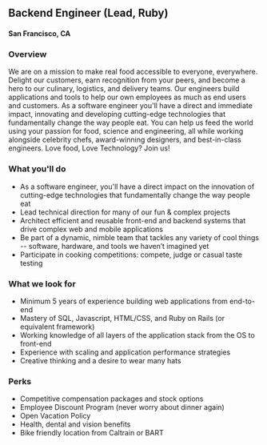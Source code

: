## Backend Engineer (Lead, Ruby)
#### San Francisco, CA

### Overview
We are on a mission to make real food accessible to everyone, everywhere.
Delight our customers, earn recognition from your peers, and become a hero to our culinary, logistics, and delivery teams. Our engineers build applications and tools to help our own employees as much as end users and customers. As a software engineer you'll have a direct and immediate impact, innovating and developing cutting-edge technologies that fundamentally change the way people eat.
You can help us feed the world using your passion for food, science and engineering, all while working alongside celebrity chefs, award-winning designers, and best-in-class engineers.
Love food, Love Technology? Join us!

### What you'll do
+ As a software engineer, you'll have a direct impact on the innovation of cutting-edge technologies that fundamentally change the way people eat
+ Lead technical direction for many of our fun & complex projects
+ Architect efficient and reusable front-end and backend systems that drive complex web and mobile applications
+ Be part of a dynamic, nimble team that tackles any variety of cool things -- software, hardware, and tools we haven’t imagined yet
+ Participate in cooking competitions: compete, judge or casual taste testing

### What we look for
+ Minimum 5 years of experience building web applications from end-to-end
+ Mastery of SQL, Javascript, HTML/CSS, and Ruby on Rails (or equivalent framework)
+ Working knowledge of all layers of the application stack from the OS to front-end
+ Experience with scaling and application performance strategies
+ Creative thinking and a desire to wear many hats

### Perks
+ Competitive compensation packages and stock options
+ Employee Discount Program (never worry about dinner again)
+ Open Vacation Policy
+ Health, dental and vision benefits
+ Bike friendly location from Caltrain or BART


